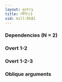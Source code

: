 ```yaml
---
layout: entry
title: འཇོག་√3
vid: Hill:0581
---
```

### Dependencies (N = 2)


### Overt 1-2


### Overt 1-2-3


### Oblique arguments
